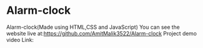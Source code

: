 # Alarm-clock
Alarm-clock(Made using HTML,CSS and JavaScript)
You can see the website live at:https://github.com/AmitMalik3522/Alarm-clock
Project demo video Link:
